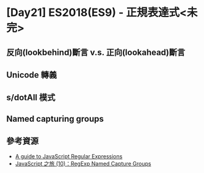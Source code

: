 # [Day21] ES2018(ES9) - 正規表達式<未完>

## 反向(lookbehind)斷言 v.s. 正向(lookahead)斷言

## Unicode 轉義

## s/dotAll 模式

## Named capturing groups

## 參考資源

- [A guide to JavaScript Regular Expressions](https://flaviocopes.com/javascript-regular-expressions/)
- [JavaScript 之旅 (10)：RegExp Named Capture Groups](https://ithelp.ithome.com.tw/articles/10243957?sc=rss.iron)
